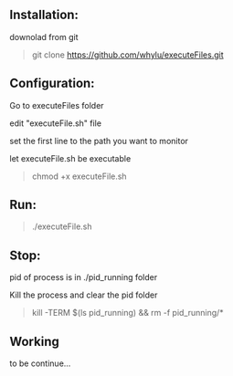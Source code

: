 

Installation:
-------------
downolad from git
> git clone https://github.com/whylu/executeFiles.git


Configuration:
-------------
Go to executeFiles folder

edit "executeFile.sh" file

set the first line to the path you want to monitor

let executeFile.sh be executable
>chmod +x executeFile.sh

Run:
----
>./executeFile.sh


Stop:
----
pid of process is in ./pid_running folder

Kill the process and clear the pid folder
> kill -TERM $(ls pid_running) && rm -f pid_running/*


Working
-------------------------
to be continue...
